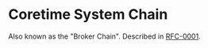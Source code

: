 # Coretime System Chain

Also known as the "Broker Chain". Described in
[RFC-0001](https://github.com/polkadot-fellows/RFCs/pull/1).
